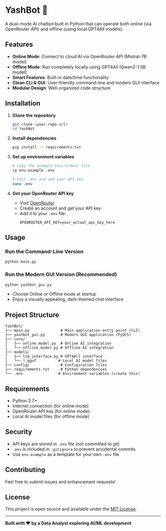# YashBot 🤖

A dual-mode AI chatbot built in Python that can operate both online (via OpenRouter API) and offline (using local GPT4All models).

## Features

- **Online Mode**: Connect to cloud AI via OpenRouter API (Mistral-7B model)
- **Offline Mode**: Run completely locally using GPT4All (Qwen2-1.5B model)
- **Smart Features**: Built-in date/time functionality
- **Clean CLI & GUI**: User-friendly command-line and modern GUI interface
- **Modular Design**: Well-organized code structure

## Installation

1. **Clone the repository**
   ```bash
   git clone <your-repo-url>
   cd YashBot
   ```

2. **Install dependencies**
   ```bash
   pip install -r requirements.txt
   ```

3. **Set up environment variables**
   ```bash
   # Copy the example environment file
   cp env.example .env
   
   # Edit .env and add your API key
   nano .env
   ```

4. **Get your OpenRouter API key**
   - Visit [OpenRouter](https://openrouter.ai/keys)
   - Create an account and get your API key
   - Add it to your `.env` file:
     ```
     OPENROUTER_API_KEY=your_actual_api_key_here
     ```

## Usage

### Run the Command-Line Version
```bash
python main.py
```

### Run the Modern GUI Version (Recommended)
```bash
python yashbot_gui.py
```

- Choose Online or Offline mode at startup
- Enjoy a visually appealing, dark-themed chat interface

## Project Structure

```
YashBot/
├── main.py              # Main application entry point (CLI)
├── yashbot_gui.py       # Modern GUI application (PyQt5)
├── core/
│   ├── online_model.py  # Online AI integration
│   └── offline_model.py # Offline AI integration
├── models/
│   ├── llm_interface.py # GPT4All interface
│   └── *.gguf          # Local AI model files
├── config/              # Configuration files
├── requirements.txt     # Python dependencies
└── .env                # Environment variables (create this)
```

## Requirements

- Python 3.7+
- Internet connection (for online mode)
- OpenRouter API key (for online mode)
- Local AI model files (for offline mode)

## Security

- API keys are stored in `.env` file (not committed to git)
- `.env` is included in `.gitignore` to prevent accidental commits
- Use `env.example` as a template for your own `.env` file

## Contributing

Feel free to submit issues and enhancement requests!

## License

This project is open source and available under the [MIT License](LICENSE).

---

**Built with ❤️ by a Data Analyst exploring AI/ML development**
